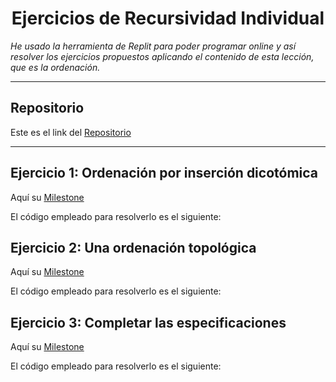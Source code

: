 <h1 align="center">Ejercicios de Recursividad Individual</h1>

*He usado la herramienta de Replit para poder programar online y así resolver los ejercicios propuestos aplicando el contenido de esta lección, que es la ordenación.*

***

<h2>Repositorio</h2>

Este es el link del [Repositorio](https://github.com/Diegodesantos1/EjerciciosOrdenar)

***

## Ejercicio 1: Ordenación por inserción dicotómica

Aquí su [Milestone]()

El código empleado para resolverlo es el siguiente:


## Ejercicio 2: Una ordenación topológica

Aquí su [Milestone]()

El código empleado para resolverlo es el siguiente:

## Ejercicio 3: Completar las especificaciones

Aquí su [Milestone]()

El código empleado para resolverlo es el siguiente:
